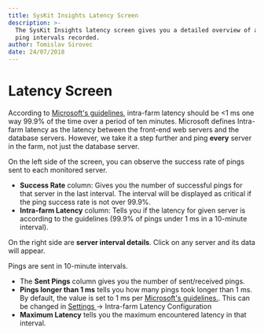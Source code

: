 ```yaml
---
title: SysKit Insights Latency Screen
description: >-
  The SysKit Insights latency screen gives you a detailed overview of all the
  ping intervals recorded.
author: Tomislav Sirovec
date: 24/07/2018
---
```


# Latency Screen

According to [Microsoft's guidelines](https://docs.microsoft.com/en-us/sharepoint/install/hardware-and-software-requirements), intra-farm latency should be &lt;1 ms one way 99.9% of the time over a period of ten minutes. Microsoft defines Intra-farm latency as the latency between the front-end web servers and the database servers. However, we take it a step further and ping **every** server in the farm, not just the database server.

On the left side of the screen, you can observe the success rate of pings sent to each monitored server.

* **Success Rate** column: Gives you the number of successful pings for that server in the last interval. The interval will be displayed as critical if the ping success rate is not over 99.9%.
* **Intra-farm Latency** column: Tells you if the latency for given server is according to the guidelines \(99.9% of pings under 1 ms in a 10-minute interval\).

On the right side are **server interval details**. Click on any server and its data will appear.

Pings are sent in 10-minute intervals.

* The **Sent Pings** column gives you the number of sent/received pings.
* **Pings longer than 1 ms** tells you how many pings took longer than 1 ms. By default, the value is set to 1 ms per [Microsoft's guidelines.](https://docs.microsoft.com/en-us/sharepoint/install/hardware-and-software-requirements). This can be changed in [Settings ](latency-screen.md)-&gt; Intra-farm Latency Configuration
* **Maximum Latency** tells you the maximum encountered latency in that interval.

